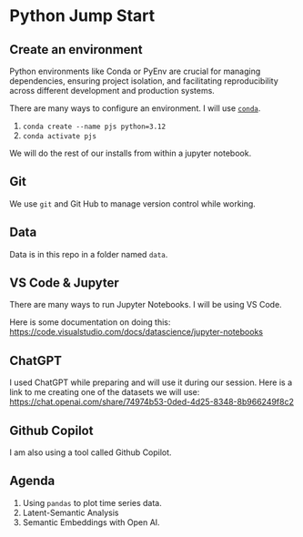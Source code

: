 # Python Jump Start

## Create an environment

Python environments like Conda or PyEnv are crucial for managing dependencies, ensuring project isolation, and facilitating reproducibility across different development and production systems.

There are many ways to configure an environment. I will use [`conda`](https://docs.anaconda.com/free/miniconda/).

1. `conda create --name pjs python=3.12`
2. `conda activate pjs`

We will do the rest of our installs from within a jupyter notebook.

## Git

We use `git` and Git Hub to manage version control while working.

## Data

Data is in this repo in a folder named `data`.

## VS Code & Jupyter

There are many ways to run Jupyter Notebooks. I will be using VS Code.

Here is some documentation on doing this: https://code.visualstudio.com/docs/datascience/jupyter-notebooks

## ChatGPT

I used ChatGPT while preparing and will use it during our session. Here is a link to me creating one of the datasets
we will use: https://chat.openai.com/share/74974b53-0ded-4d25-8348-8b966249f8c2

## Github Copilot

I am also using a tool called Github Copilot.

## Agenda

1. Using `pandas` to plot time series data.
2. Latent-Semantic Analysis
3. Semantic Embeddings with Open AI.
